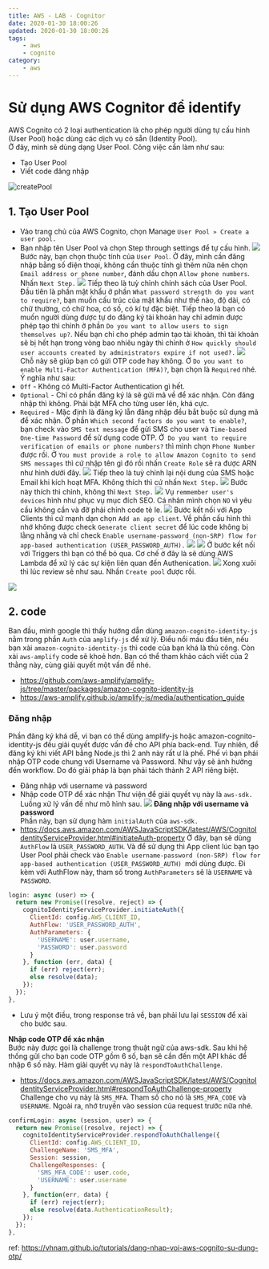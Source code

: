 ```yaml
---
title: AWS - LAB - Cognitor
date: 2020-01-30 18:00:26
updated: 2020-01-30 18:00:26
tags:
    - aws
    - cognito
category: 
    - aws
---
```


# Sử dụng AWS Cognitor để identify
AWS Cognito có 2 loại authentication là cho phép người dùng tự cấu hình (User Pool) hoặc dùng các dịch vụ có sẵn (Identity Pool).   
Ở đây, mình sẽ dùng dạng User Pool. Công việc cần làm như sau:
- Tạo User Pool
- Viết code đăng nhập   

![createPool](https://vhnam.github.io/tutorials/dang-nhap-voi-aws-cognito-su-dung-otp/img/aws-cognito.jpg)

## 1. Tạo User Pool
- Vào trang chủ của AWS Cognito, chọn Manage `User Pool » Create a user pool.`    
- Bạn nhập tên User Pool và chọn Step through settings để tự cấu hình.
![](https://vhnam.github.io/tutorials/dang-nhap-voi-aws-cognito-su-dung-otp/img/create__name.jpg)
Bước này, bạn chọn thuộc tính của `User Pool`. Ở đây, mình cần đăng nhập bằng số điện thoại, không cần thuộc tính gì thêm nữa nên chọn `Email address or phone number`, đánh dấu chọn `Allow phone numbers`. Nhấn `Next Step.`
![](https://vhnam.github.io/tutorials/dang-nhap-voi-aws-cognito-su-dung-otp/img/create_attributes.jpg)
Tiếp theo là tuỳ chỉnh chính sách của User Pool. Đầu tiên là phần mật khẩu ở phần `What password strength do you want to require?`, bạn muốn cấu trúc của mật khẩu như thế nào, độ dài, có chữ thường, có chữ hoa, có số, có kí tự đặc biệt. Tiếp theo là bạn có muốn người dùng được tự do đăng ký tài khoản hay chỉ admin được phép tạo thì chỉnh ở phần `Do you want to allow users to sign themselves up?`. Nếu bạn chỉ cho phép admin tạo tài khoản, thì tài khoản sẽ bị hết hạn trong vòng bao nhiêu ngày thì chỉnh ở `How quickly should user accounts created by administrators expire if not used?.`
![](https://vhnam.github.io/tutorials/dang-nhap-voi-aws-cognito-su-dung-otp/img/create__policies.jpg)
Chỗ này sẽ giúp bạn có gửi OTP code hay không. Ở `Do you want to enable Multi-Factor Authentication (MFA)?`, bạn chọn là `Required` nhé. Ý nghĩa như sau:
- `Off` - Không có Multi-Factor Authentication gì hết.
- `Optional` - Chỉ có phần đăng ký là sẽ gửi mã về để xác nhận. Còn đăng nhập thì không. Phải bật MFA cho từng user lên, khá cực.
- `Required` - Mặc định là đăng ký lẫn đăng nhập đều bắt buộc sử dụng mã để xác nhận.
Ở phần `Which second factors do you want to enable?`, bạn check vào `SMS text message` để gửi SMS cho user và `Time-based One-time Password` để sử dụng code OTP. Ở` Do you want to require verification of emails or phone numbers?` thì mình chọn `Phone Number` được rồi. Ở `You must provide a role to allow Amazon Cognito to send SMS messages` thì cứ nhập tên gì đó rồi nhấn `Create Role` sẽ ra được ARN như hình dưới đây.
![](https://vhnam.github.io/tutorials/dang-nhap-voi-aws-cognito-su-dung-otp/img/create__MFA.jpg)
Tiếp theo là tuỳ chỉnh lại nội dung của SMS hoặc Email khi kích hoạt MFA. Không thích thì cứ nhấn `Next Step.`
![](https://vhnam.github.io/tutorials/dang-nhap-voi-aws-cognito-su-dung-otp/img/create__message-custom.jpg)
Bước này thích thì chỉnh, không thì `Next Step.`
![](https://vhnam.github.io/tutorials/dang-nhap-voi-aws-cognito-su-dung-otp/img/create__tags.jpg)
Vụ `remmember user's devices` hình như phục vụ mục đích SEO. Cá nhân mình chọn `NO` vì yêu cầu không cần và đỡ phải chỉnh code tè le.
![](https://vhnam.github.io/tutorials/dang-nhap-voi-aws-cognito-su-dung-otp/img/create__devices.jpg)
Bước kết nối với App Clients thì cứ mạnh dạn chọn `Add an app client`. Về phần cấu hình thì nhớ không được check `Generate client secret` để lúc code không bị lằng nhằng và chỉ check `Enable username-password (non-SRP) flow for app-based authentication (USER_PASSWORD_AUTH).`
![](https://vhnam.github.io/tutorials/dang-nhap-voi-aws-cognito-su-dung-otp/img/create__app-clients.jpg)
![](https://vhnam.github.io/tutorials/dang-nhap-voi-aws-cognito-su-dung-otp/img/create__app-clients__create.jpg)
Ở bước kết nối với Triggers thì bạn có thể bỏ qua. Cơ chế ở đây là sẽ dùng AWS Lambda để xử lý các sự kiện liên quan đến Authenication.
![](https://vhnam.github.io/tutorials/dang-nhap-voi-aws-cognito-su-dung-otp/img/create__triggers.jpg)
Xong xuôi thì lúc review sẽ như sau. Nhấn `Create pool` được rồi.

![](https://vhnam.github.io/tutorials/dang-nhap-voi-aws-cognito-su-dung-otp/img/create_reviews.jpg)

## 2. code
Ban đầu, mình google thì thấy hướng dẫn dùng `amazon-cognito-identity-js` nằm trong phần `Auth` của `amplify-js` để xử lý. Điều nổi máu đầu tiên, nếu bạn xài `amazon-cognito-identity-js` thì code của bạn khá là thủ công. Còn xài `aws-amplify` code sẽ khoẻ hơn. Bạn có thể tham khảo cách viết của 2 thằng này, cùng giải quyết một vấn đề nhé.

- https://github.com/aws-amplify/amplify-js/tree/master/packages/amazon-cognito-identity-js
- https://aws-amplify.github.io/amplify-js/media/authentication_guide
### Đăng nhập
Phần đăng ký khá dễ, vì bạn có thể dùng amplify-js hoặc amazon-cognito-identity-js đều giải quyết được vấn đề cho API phía back-end. Tuy nhiên, để đăng ký khi viết API bằng Node.js thì 2 anh này rất ư là phế. Phế vì bạn phải nhập OTP code chung với Username và Password. Như vậy sẽ ảnh hưởng đến workflow. Do đó giải pháp là bạn phải tách thành 2 API riêng biệt.
- Đăng nhập với username và password
- Nhập code OTP để xác nhận
Thư viện để giải quyết vụ này là `aws-sdk.` Luồng xử lý vấn đề như mô hình sau.
![](https://vhnam.github.io/tutorials/dang-nhap-voi-aws-cognito-su-dung-otp/img/thumbnails.jpg)
**Đăng nhập với username và password**      
Phần này, bạn sử dụng hàm `initialAuth` của `aws-sdk.`
- https://docs.aws.amazon.com/AWSJavaScriptSDK/latest/AWS/CognitoIdentityServiceProvider.html#initiateAuth-property
Ở đây, bạn sẽ dùng `AuthFlow` là `USER_PASSWORD_AUTH`. Và để sử dụng thì App client lúc bạn tạo User Pool phải check vào `Enable username-password (non-SRP) flow for app-based authentication (USER_PASSWORD_AUTH) `mới dùng được. Đi kèm với AuthFlow này, tham số trong `AuthParameters` sẽ là `USERNAME` và `PASSWORD`.
```js
login: async (user) => {
  return new Promise((resolve, reject) => {
    cognitoIdentityServiceProvider.initiateAuth({
      ClientId: config.AWS_CLIENT_ID,
      AuthFlow: 'USER_PASSWORD_AUTH',
      AuthParameters: {
        'USERNAME': user.username,
        'PASSWORD': user.password
      }
    }, function (err, data) {
      if (err) reject(err);
      else resolve(data);
    });
  });
},
```
- Lưu ý một điều, trong response trả về, bạn phải lưu lại `SESSION` để xài cho bước sau.    

**Nhập code OTP để xác nhận**   
Bước này được gọi là challenge trong thuật ngữ của aws-sdk. Sau khi hệ thống gửi cho bạn code OTP gồm 6 số, bạn sẽ cần đến một API khác để nhập 6 số này. Hàm giải quyết vụ này là `respondToAuthChallenge`.
- https://docs.aws.amazon.com/AWSJavaScriptSDK/latest/AWS/CognitoIdentityServiceProvider.html#respondToAuthChallenge-property
Challenge cho vụ này là `SMS_MFA`. Tham số cho nó là `SMS_MFA_CODE` và `USERNAME`. Ngoài ra, nhớ truyền vào session của request trước nữa nhé.
```js
confirmLogin: async (session, user) => {
  return new Promise((resolve, reject) => {
    cognitoIdentityServiceProvider.respondToAuthChallenge({
      ClientId: config.AWS_CLIENT_ID,
      ChallengeName: 'SMS_MFA',
      Session: session,
      ChallengeResponses: {
        'SMS_MFA_CODE': user.code,
        'USERNAME': user.username
      }
    }, function(err, data) {
      if (err) reject(err);
      else resolve(data.AuthenticationResult);
    });
  });
},
```

ref: https://vhnam.github.io/tutorials/dang-nhap-voi-aws-cognito-su-dung-otp/
